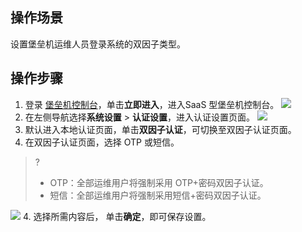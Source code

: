 ## 操作场景
设置堡垒机运维人员登录系统的双因子类型。

## 操作步骤
1. 登录 [堡垒机控制台](https://console.cloud.tencent.com/dsgc/bh)，单击**立即进入**，进入SaaS 型堡垒机控制台。
![](https://qcloudimg.tencent-cloud.cn/raw/b2f6673b0cad7c2f423a6b6e287179af.png)
2. 在左侧导航选择**系统设置** > **认证设置**，进入认证设置页面。
![](https://qcloudimg.tencent-cloud.cn/raw/c6086962b1f8d9730c0824dc8b17faf8.png)
3. 默认进入本地认证页面，单击**双因子认证**，可切换至双因子认证页面。
3. 在双因子认证页面，选择 OTP 或短信。
>?
>- OTP：全部运维用户将强制采用 OTP+密码双因子认证。
>- 短信：全部运维用户将强制采用短信+密码双因子认证。
>
![](https://qcloudimg.tencent-cloud.cn/raw/b2d9135b463d42608c805882cf714c1c.png)
4. 选择所需内容后，	单击**确定**，即可保存设置。
